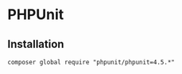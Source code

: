 PHPUnit
=============


Installation
--------------------------------------------------
`composer global require "phpunit/phpunit=4.5.*"`